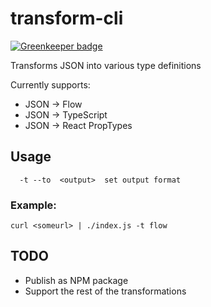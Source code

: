 # transform-cli

[![Greenkeeper badge](https://badges.greenkeeper.io/transform-it/transform-cli.svg)](https://greenkeeper.io/)

Transforms JSON into various type definitions

Currently supports:

* JSON -> Flow
* JSON -> TypeScript
* JSON -> React PropTypes

## Usage

```
  -t --to  <output>  set output format
```

### Example:

```
curl <someurl> | ./index.js -t flow
```

## TODO

* Publish as NPM package
* Support the rest of the transformations
